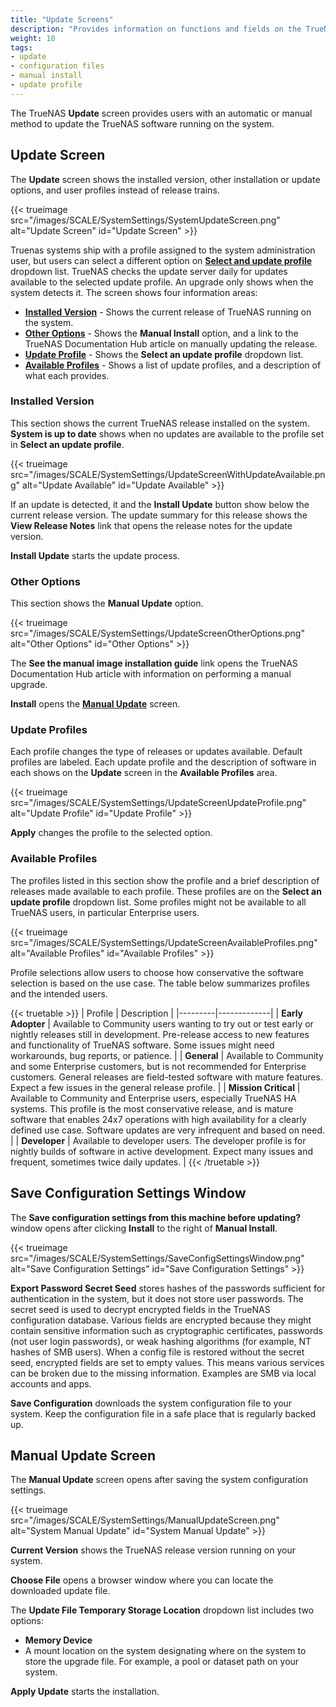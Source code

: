 ```yaml
---
title: "Update Screens"
description: "Provides information on functions and fields on the TrueNAS Update screens."
weight: 10
tags:
- update
- configuration files
- manual install
- update profile
---
```



The TrueNAS **Update** screen provides users with an automatic or manual method to update the TrueNAS software running on the system.

## Update Screen

The **Update** screen shows the installed version, other installation or update options, and user profiles instead of release trains.

{{< trueimage src="/images/SCALE/SystemSettings/SystemUpdateScreen.png" alt="Update Screen" id="Update Screen" >}}

Truenas systems ship with a profile assigned to the system administration user, but users can select a different option on [**Select and update profile**]() dropdown list.
TrueNAS checks the update server daily for updates available to the selected update profile.
An upgrade only shows when the system detects it. The screen shows four information areas:

- [**Installed Version**](#installed-version) - Shows the current release of TrueNAS running on the system.
- [**Other Options**](#other-options) - Shows the **Manual Install** option, and a link to the TrueNAS Documentation Hub article on manually updating the release.
- [**Update Profile**](#update-profiles) - Shows the **Select an update profile** dropdown list.
- [**Available Profiles**](#available-profiles) - Shows a list of update profiles, and a description of what each provides.

### Installed Version

This section shows the current TrueNAS release installed on the system. **System is up to date** shows when no updates are available to the profile set in **Select an update profile**.

{{< trueimage src="/images/SCALE/SystemSettings/UpdateScreenWithUpdateAvailable.png" alt="Update Available" id="Update Available" >}}

If an update is detected, it and the **Install Update** button show below the current release version.
The update summary for this release shows the **View Release Notes** link that opens the release notes for the update version.

**Install Update** starts the update process.

### Other Options

This section shows the **Manual Update** option.

{{< trueimage src="/images/SCALE/SystemSettings/UpdateScreenOtherOptions.png" alt="Other Options" id="Other Options" >}}

The **See the manual image installation guide** link opens the TrueNAS Documentation Hub article with information on performing a manual upgrade.

**Install** opens the [**Manual Update**](#manual-update-screen) screen.

### Update Profiles

Each profile changes the type of releases or updates available. Default profiles are labeled.
Each update profile and the description of software in each shows on the **Update** screen in the **Available Profiles** area.

{{< trueimage src="/images/SCALE/SystemSettings/UpdateScreenUpdateProfile.png" alt="Update Profile" id="Update Profile" >}}

**Apply** changes the profile to the selected option.

### Available Profiles

The profiles listed in this section show the profile and a brief description of releases made available to each profile. These profiles are on the **Select an update profile** dropdown list. Some profiles might not be available to all TrueNAS users, in particular Enterprise users.

{{< trueimage src="/images/SCALE/SystemSettings/UpdateScreenAvailableProfiles.png" alt="Available Profiles" id="Available Profiles" >}}

Profile selections allow users to choose how conservative the software selection is based on the use case. The table below summarizes profiles and the intended users.

{{< truetable >}}
| Profile | Description |
|---------|-------------|
| **Early Adopter** | Available to Community users wanting to try out or test early or nightly releases still in development. Pre-release access to new features and functionality of TrueNAS software. Some issues might need workarounds, bug reports, or patience. |
| **General** | Available to Community and some Enterprise customers, but is not recommended for Enterprise customers. General releases are field-tested software with mature features. Expect a few issues in the general release profile. |
| **Mission Critical** | Available to Community and Enterprise users, especially TrueNAS HA systems. This profile is the most conservative release, and is mature software that enables 24x7 operations with high availability for a clearly defined use case. Software updates are very infrequent and based on need. |
| **Developer** | Available to developer users. The developer profile is for nightly builds of software in active development. Expect many issues and frequent, sometimes twice daily updates. |
{{< /truetable >}}

## Save Configuration Settings Window

The **Save configuration settings from this machine before updating?** window opens after clicking **Install** to the right of **Manual Install**.

{{< trueimage src="/images/SCALE/SystemSettings/SaveConfigSettingsWindow.png" alt="Save Configuration Settings" id="Save Configuration Settings" >}}

**Export Password Secret Seed** stores hashes of the passwords sufficient for authentication in the system, but it does not store user passwords.
The secret seed is used to decrypt encrypted fields in the TrueNAS configuration database.
Various fields are encrypted because they might contain sensitive information such as cryptographic certificates, passwords (not user login passwords), or weak hashing algorithms (for example, NT hashes of SMB users).
When a config file is restored without the secret seed, encrypted fields are set to empty values.
This means various services can be broken due to the missing information. Examples are SMB via local accounts and apps.

**Save Configuration** downloads the system configuration file to your system. Keep the configuration file in a safe place that is regularly backed up.

## Manual Update Screen

The **Manual Update** screen opens after saving the system configuration settings.

{{< trueimage src="/images/SCALE/SystemSettings/ManualUpdateScreen.png" alt="System Manual Update" id="System Manual Update" >}}

**Current Version** shows the TrueNAS release version running on your system.

**Choose File** opens a browser window where you can locate the downloaded update file.

The **Update File Temporary Storage Location** dropdown list includes two options:
* **Memory Device** 
* A mount location on the system designating where on the system to store the upgrade file. For example, a pool or dataset path on your system.

**Apply Update** starts the installation.
